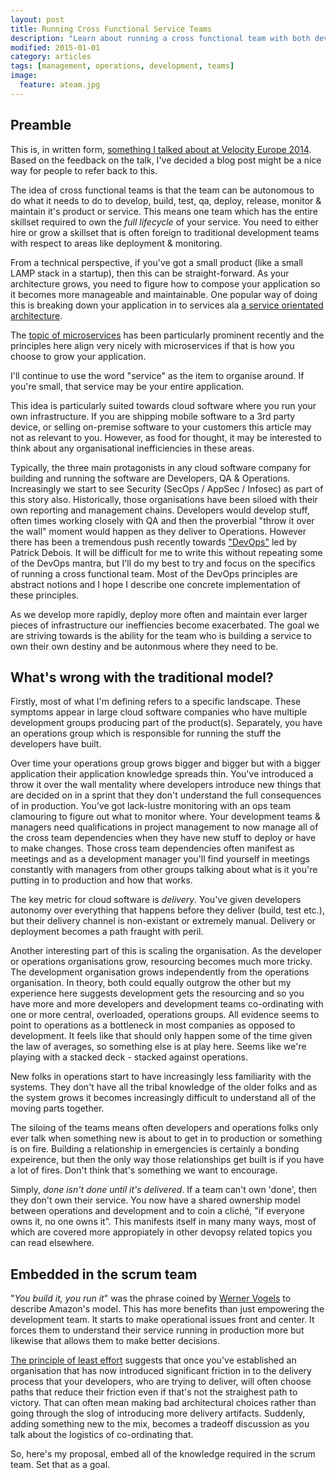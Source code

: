```yaml
---
layout: post
title: Running Cross Functional Service Teams
description: "Learn about running a cross functional team with both developers and operations people"
modified: 2015-01-01
category: articles
tags: [management, operations, development, teams]
image:
  feature: ateam.jpg
---
```


## Preamble

This is, in written form, [something I talked about at Velocity Europe
2014](http://velocityconf.com/velocityeu2014/public/schedule/detail/37211).
Based on the feedback on the talk, I've decided a blog post might be a nice way
for people to refer back to this.

The idea of cross functional teams is that the team can be autonomous to do
what it needs to do to develop, build, test, qa, deploy, release, monitor &
maintain it's product or service. This means one team which has the entire
skillset required to own the *full lifecycle* of your service. You need to
either hire or grow a skillset that is often foreign to traditional development
teams with respect to areas like deployment & monitoring. 

From a technical perspective, if you've got a small product (like a small LAMP
stack in a startup), then this can be straight-forward. As your architecture
grows, you need to figure how to compose your application so it becomes more
manageable and maintainable. One popular way of doing this is breaking down
your application in to services ala [a service orientated
architecture](http://en.wikipedia.org/wiki/Service-oriented_architecture). 

The [topic of
microservices](http://martinfowler.com/articles/microservices.html) has been
particularly prominent recently and the principles here align very nicely with
microservices if that is how you choose to grow your application. 

I'll continue to use the word "service" as the item to organise around. If
you're small, that service may be your entire application.

This idea is particularly suited towards cloud software where you run your own
infrastructure. If you are shipping mobile software to a 3rd party device, or
selling on-premise software to your customers this article may not as relevant
to you. However, as food for thought, it may be interested to think about any
organisational inefficiencies in these areas.

Typically, the three main protagonists in any cloud software company for
building and running the software are Developers, QA & Operations. Increasingly
we start to see Security (SecOps / AppSec / Infosec) as part of this story
also. Historically, those organisations have been siloed with their own
reporting and management chains. Developers would develop stuff, often times
working closely with QA and then the proverbial "throw it over the wall" moment
would happen as they deliver to Operations. However there has been a tremendous
push recently towards
["DevOps"](http://www.jedi.be/blog/2010/02/12/what-is-this-devops-thing-anyway/)
led by Patrick Debois. It will be difficult for me to write this without
repeating some of the DevOps mantra, but I'll do my best to try and focus on
the specifics of running a cross functional team. Most of the DevOps principles
are abstract notions and I hope I describe one concrete implementation of these
principles.

As we develop more rapidly, deploy more often and maintain ever larger pieces
of infrastructure our ineffiencies become exacerbated. The goal we are striving
towards is the ability for the team who is building a service to own their own
destiny and be autonmous where they need to be.

## What's wrong with the traditional model?

Firstly, most of what I'm defining refers to a specific landscape. These
symptoms appear in large cloud software companies who have multiple
development groups producing part of the product(s). Separately, you have an
operations group which is responsible for running the stuff the developers
have built.

Over time your operations group grows bigger and bigger but with a bigger
application their application knowledge spreads thin. You've introduced a
throw it over the wall mentality where developers introduce new things that
are decided on in a sprint that they don't understand the full consequences of
in production. You've got lack-lustre monitoring with an ops team clamouring
to figure out what to monitor where. Your development teams & managers need
qualifications in project management to now manage all of the cross team
dependencies when they have new stuff to deploy or have to make changes. Those
cross team dependencies often manifest as meetings and as a development
manager you'll find yourself in meetings constantly with managers from other
groups talking about what is it you're putting in to production and how that
works.

The key metric for cloud software is *delivery*. You've given developers
autonomy over everything that happens before they deliver (build, test etc.),
but their delivery channel is non-existant or extremely manual. Delivery or
deployment becomes a path fraught with peril. 

Another interesting part of this is scaling the organisation. As the developer
or operations organisations grow, resourcing becomes much more tricky. The
development organisation grows independently from the operations organisation.
In theory, both could equally outgrow the other but my experience here
suggests development gets the resourcing and so you have more and more
developers and development teams co-ordinating with one or more central,
overloaded, operations groups. All evidence seems to point to operations as a
bottleneck in most companies as opposed to development. It feels like that
should only happen some of the time given the law of averages, so something
else is at play here. Seems like we're playing with a stacked deck - stacked
against operations.

New folks in operations start to have increasingly less familiarity with the
systems. They don't have all the tribal knowledge of the older folks and as the
system grows it becomes increasingly difficult to understand all of the moving
parts together. 

The siloing of the teams means often developers and operations folks only ever
talk when something new is about to get in to production or something is on
fire. Building a relationship in emergencies is certainly a bonding
expeirence, but then the only way those relationships get built is if you have
a lot of fires. Don't think that's something we want to encourage.

Simply, *done isn't done until it's delivered*. If a team can't own 'done',
then they don't own their service. You now have a shared ownership model
between operations and development and to coin a cliché, "if everyone owns it,
no one owns it". This manifests itself in many many ways, most of which are
covered more appropiately in other devopsy related topics you can read
elsewhere.

## Embedded in the scrum team

"*You build it, you run it*" was the phrase coined by [Werner
Vogels](http://www.allthingsdistributed.com/) to describe Amazon's model. This
has more benefits than just empowering the development team. It starts to make
operational issues front and center. It forces them to understand their service
running in production more but likewise that allows them to make better
decisions. 

[The principle of least
effort](http://en.wikipedia.org/wiki/Principle_of_least_effort) suggests that
once you've established an organisation that has now introduced significant
friction in to the delivery process that your developers, who are trying to
deliver, will often choose paths that reduce their friction even if that's not
the straighest path to victory. That can often mean making bad architectural
choices rather than going through the slog of introducing more delivery
artifacts. Suddenly, adding something new to the mix, becomes a tradeoff
discussion as you talk about the logistics of co-ordinating that. 

So, here's my proposal, embed all of the knowledge required in the scrum team.
Set that as a goal.
